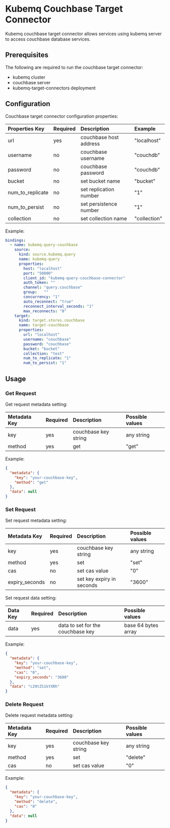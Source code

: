 # Kubemq Couchbase Target Connector

Kubemq couchbase target connector allows services using kubemq server to access couchbase database services.

## Prerequisites
The following are required to run the couchbase target connector:

- kubemq cluster
- couchbase server
- kubemq-target-connectors deployment

## Configuration

Couchbase target connector configuration properties:

| Properties Key   | Required | Description            | Example          |
|:-----------------|:---------|:-----------------------|:-----------------|
| url              | yes      | couchbase host address | "localhost"      |
| username         | no       | couchbase username     | "couchdb"        |
| password         | no       | couchbase password     | "couchdb"        |
| bucket           | no       | set bucket name        | "bucket"         |
| num_to_replicate | no       | set replication number | "1"              |
| num_to_persist   | no       | set persistence number | "1"              |
| collection       | no       | set collection name    | "collection"     |



Example:

```yaml
bindings:
  - name: kubemq-query-couchbase
    source:
      kind: source.kubemq.query
      name: kubemq-query
      properties:
        host: "localhost"
        port: "50000"
        client_id: "kubemq-query-couchbase-connector"
        auth_token: ""
        channel: "query.couchbase"
        group:   ""
        concurrency: "1"
        auto_reconnect: "true"
        reconnect_interval_seconds: "1"
        max_reconnects: "0"
    target:
      kind: target.stores.couchbase
      name: target-couchbase
      properties:
        url: "localhost"
        username: "couchbase"
        password: "couchbase"
        bucket: "bucket"
        collection: "test"
        num_to_replicate: "1"
        num_to_persist: "1"
```

## Usage

### Get Request

Get request metadata setting:

| Metadata Key | Required | Description      | Possible values |
|:-------------|:---------|:-----------------|:----------------|
| key          | yes      | couchbase key string | any string      |
| method       | yes      | get              | "get"           |


Example:

```json
{
  "metadata": {
    "key": "your-couchbase-key",
    "method": "get"
  },
  "data": null
}
```

### Set Request

Set request metadata setting:

| Metadata Key   | Required | Description               | Possible values  |
|:---------------|:---------|:--------------------------|:-----------------|
| key            | yes      | couchbase key string      | any string       |
| method         | yes      | set                       | "set"            |
| cas            | no       | set cas value             | "0"              |
| expiry_seconds | no       | set key expiry in seconds | "3600"           |

Set request data setting:

| Data Key | Required | Description                   | Possible values     |
|:---------|:---------|:------------------------------|:--------------------|
| data     | yes      | data to set for the couchbase key | base 64 bytes array |

Example:

```json
{
  "metadata": {
    "key": "your-couchbase-key",
    "method": "set",
    "cas": "0",
    "expiry_seconds": "3600"
  },
  "data": "c29tZS1kYXRh" 
}
```
### Delete Request

Delete request metadata setting:

| Metadata Key   | Required | Description               | Possible values  |
|:---------------|:---------|:--------------------------|:-----------------|
| key            | yes      | couchbase key string      | any string       |
| method         | yes      | set                       | "delete"            |
| cas            | no       | set cas value             | "0"              |


Example:

```json
{
  "metadata": {
    "key": "your-couchbase-key",
    "method": "delete",
    "cas": "0"
  },
  "data": null
}
```
